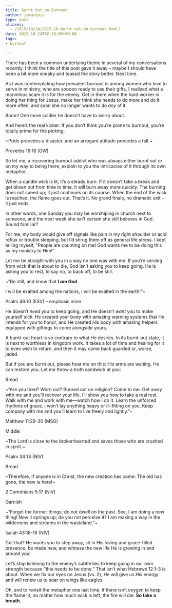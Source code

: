 ```yaml
---
title: Burnt Out on Burnout
author: jsmarquis
type: post
aliases:
  - /2015/10/24/2015-10-burnt-out-on-burnout-html/
date: 2015-10-24T02:28:00+00:00
tags:
- burnout

---
```

There has been a common underlying theme in several of my conversations recently. I think the title of this post gave it away &#8211; maybe I should have been a bit more sneaky and teased the story better. Next time.

As I was contemplating how prevalent burnout is among women who love to serve in ministry, who are sooooo ready to use their gifts, I realized what a marvelous scam it is for the enemy. Get in there when the hard worker is doing her thing for Jesus, make her think she needs to do more and do it more often, and soon she no longer wants to do _any_ of it.

Boom! One more soldier he doesn&#8217;t have to worry about.

And here&#8217;s the real kicker: If you don&#8217;t think you&#8217;re prone to burnout, you&#8217;re totally prime for the picking.

~Pride precedes a disaster, and an arrogant attitude precedes a fall.~

Proverbs 16:18 (GW)

So let me, a recovering burnout addict who was always either burnt out or on my way to being there, explain to you the intricacies of it through its own metaphor.

When a candle wick is lit, it&#8217;s a steady burn. If it doesn&#8217;t take a break and get blown out from time to time, it will burn away more quickly. The burning does not speed up; it just continues on its course. When the end of the wick is reached, the flame goes out. That&#8217;s it. No grand finale, no dramatic exit &#8211; it just ends.&nbsp;

In other words, one Sunday you may be worshiping in church next to someone, and the next week she isn&#8217;t certain she still believes in God. Sound familiar?&nbsp;

For me, my body would give off signals like pain in my right shoulder or acid reflux or trouble sleeping, but I&#8217;d shrug them off as general life stress. I kept telling myself, &#8220;People are counting on me! God wants me to be doing this as my ministry to Him!&#8221;

Let me be straight with you in a way no one was with me: If you&#8217;re serving from wick that is about to die, God isn&#8217;t asking you to keep going. He is asking you to rest, to say no, to back off, to be still.&nbsp;

~&#8220;Be still, and know that <b><i>I am God</i></b>.&nbsp;

I will be exalted among the nations, I will be exalted in the earth!”~

Psalm 46:10 (ESV) &#8211; emphasis mine

He doesn&#8217;t <i>need</i> you to keep going, and He doesn&#8217;t <i>want </i>you to make yourself sick. He created your body with amazing warning systems that He intends for you to honor, and He created <i>His</i> body with amazing helpers equipped with giftings to come alongside yours.&nbsp;

A burnt-out heart is so contrary to what He desires. In its burnt-out state, it is next to worthless in kingdom work. It takes a lot of time and healing for it to even wish to return, and then it may come back guarded or, worse, jaded.&nbsp;

But if you are burnt out, please hear me on this: His arms are waiting. He can restore you. Let me throw a truth sandwich at you:

Bread

~“Are you tired? Worn out? Burned out on religion? Come to me. Get away with me and you’ll recover your life. I’ll show you how to take a real rest. Walk with me and work with me—watch how I do it. Learn the unforced rhythms of grace. I won’t lay anything heavy or ill-fitting on you. Keep company with me and you’ll learn to live freely and lightly.”~

Matthew 11:29-30 (MSG)

Middle

~The Lord is close to the brokenhearted and saves those who are crushed in spirit.~

Psalm 34:18 (NIV)

Bread

~Therefore, if anyone is in Christ, the new creation has come: The old has gone, the new is here!~

2 Corinthians 5:17 (NIV)

Garnish

~“Forget the former things; do not dwell on the past. See, I am doing a new thing! Now it springs up; do you not perceive it? I am making a way in the wilderness and streams in the wasteland.&#8221;~

Isaiah 43:18-19 (NIV)

Got that? He wants you to step away, sit in His loving and grace-filled presence, be made new, and witness the new life He is growing in and around you!

Let&#8217;s stop listening to the enemy&#8217;s subtle lies to keep going in our own strength because &#8220;this needs to be done.&#8221; That isn&#8217;t what Hebrews 12:1-3 is about. When we fix our eyes on Jesus (vs. 2), He will give us <i>His</i> energy and will renew us to soar on wings like eagles.

Oh, and to revisit the metaphor one last time, if there isn&#8217;t oxygen to keep the flame lit, no matter how much wick is left, the fire will die. <b>So take a breath. </b>